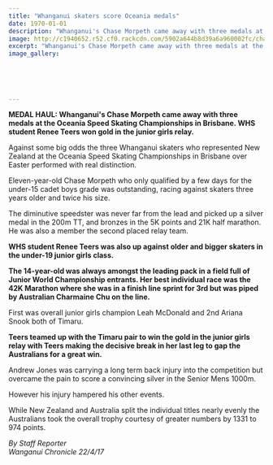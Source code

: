 ```yaml
---
title: "Whanganui skaters score Oceania medals"
date: 1970-01-01
description: "Whanganui's Chase Morpeth came away with three medals at the Oceania Speed Skating Champs in Brisbane. WHS student Renee Teers won gold in the junior girls relay..."
image: http://c1940652.r52.cf0.rackcdn.com/5902a644b8d39a6a960002fc/chase-morpeth-oceania-skating.jpg
excerpt: "Whanganui's Chase Morpeth came away with three medals at the Oceania Speed Skating Championships in Brisbane. WHS student Renee Teers won gold in the junior girls relay. Her best individual race was the 42K Marathon where she was in a finish line sprint for 3rd."
image_gallery:
    
    
    
    
    
---
```


<p><strong>MEDAL HAUL: Whanganui's Chase Morpeth came away with three medals at the Oceania Speed Skating Championships in Brisbane.&nbsp;WHS student Renee Teers won gold in the junior girls relay.</strong></p>
<p>Against some big odds the three Whanganui skaters who represented New Zealand at the Oceania Speed Skating Championships in Brisbane over Easter performed with real distinction.</p>
<p>Eleven-year-old Chase Morpeth who only qualified by a few days for the under-15 cadet boys grade was outstanding, racing against skaters three years older and twice his size.</p>
<p>The diminutive speedster was never far from the lead and picked up a silver medal in the 200m TT, and bronzes in the 5K points and 21K half marathon. He was also a member the second placed relay team.</p>
<p><strong>WHS student Renee Teers was also up against older and bigger skaters in the under-19 junior girls class.</strong></p>
<p><strong>The 14-year-old was always amongst the leading pack in a field full of Junior World Championship entrants. Her best individual race was the 42K Marathon where she was in a finish line sprint for 3rd but was piped by Australian Charmaine Chu on the line.</strong></p>
<p>First was overall junior girls champion Leah McDonald and 2nd Ariana Snook both of Timaru.</p>
<p><strong>Teers teamed up with the Timaru pair to win the gold in the junior girls relay with Teers making the decisive break in her last leg to gap the Australians for a great win.</strong></p>
<p>Andrew Jones was carrying a long term back injury into the competition but overcame the pain to score a convincing silver in the Senior Mens 1000m.</p>
<p>However his injury hampered his other events.</p>
<p>While New Zealand and Australia split the individual titles nearly evenly the Australians took the overall trophy courtesy of greater numbers by 1331 to 974 points.</p>
<p class="clear syndicator"><em>By Staff Reporter</em><br /><em>Wanganui Chronicle 22/4/17</em></p>

